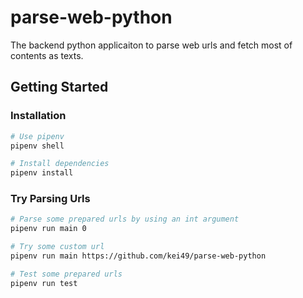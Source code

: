 # parse-web-python

The backend python applicaiton to parse web urls and fetch most of contents as texts.

## Getting Started

### Installation

```sh
# Use pipenv
pipenv shell

# Install dependencies
pipenv install
```

### Try Parsing Urls

```sh
# Parse some prepared urls by using an int argument
pipenv run main 0

# Try some custom url
pipenv run main https://github.com/kei49/parse-web-python

# Test some prepared urls
pipenv run test
```
